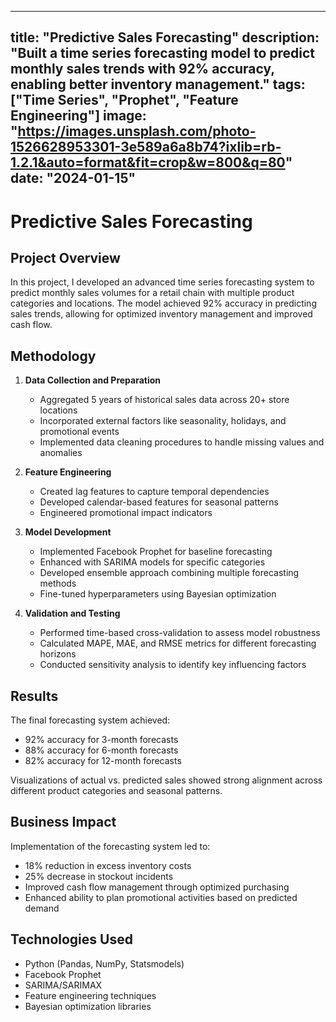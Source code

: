 
---
title: "Predictive Sales Forecasting"
description: "Built a time series forecasting model to predict monthly sales trends with 92% accuracy, enabling better inventory management."
tags: ["Time Series", "Prophet", "Feature Engineering"]
image: "https://images.unsplash.com/photo-1526628953301-3e589a6a8b74?ixlib=rb-1.2.1&auto=format&fit=crop&w=800&q=80"
date: "2024-01-15"
---

# Predictive Sales Forecasting

## Project Overview

In this project, I developed an advanced time series forecasting system to predict monthly sales volumes for a retail chain with multiple product categories and locations. The model achieved 92% accuracy in predicting sales trends, allowing for optimized inventory management and improved cash flow.

## Methodology

1. **Data Collection and Preparation**
   - Aggregated 5 years of historical sales data across 20+ store locations
   - Incorporated external factors like seasonality, holidays, and promotional events
   - Implemented data cleaning procedures to handle missing values and anomalies

2. **Feature Engineering**
   - Created lag features to capture temporal dependencies
   - Developed calendar-based features for seasonal patterns
   - Engineered promotional impact indicators

3. **Model Development**
   - Implemented Facebook Prophet for baseline forecasting
   - Enhanced with SARIMA models for specific categories
   - Developed ensemble approach combining multiple forecasting methods
   - Fine-tuned hyperparameters using Bayesian optimization

4. **Validation and Testing**
   - Performed time-based cross-validation to assess model robustness
   - Calculated MAPE, MAE, and RMSE metrics for different forecasting horizons
   - Conducted sensitivity analysis to identify key influencing factors

## Results

The final forecasting system achieved:
- 92% accuracy for 3-month forecasts
- 88% accuracy for 6-month forecasts
- 82% accuracy for 12-month forecasts

Visualizations of actual vs. predicted sales showed strong alignment across different product categories and seasonal patterns.

## Business Impact

Implementation of the forecasting system led to:
- 18% reduction in excess inventory costs
- 25% decrease in stockout incidents
- Improved cash flow management through optimized purchasing
- Enhanced ability to plan promotional activities based on predicted demand

## Technologies Used

- Python (Pandas, NumPy, Statsmodels)
- Facebook Prophet
- SARIMA/SARIMAX
- Feature engineering techniques
- Bayesian optimization libraries
